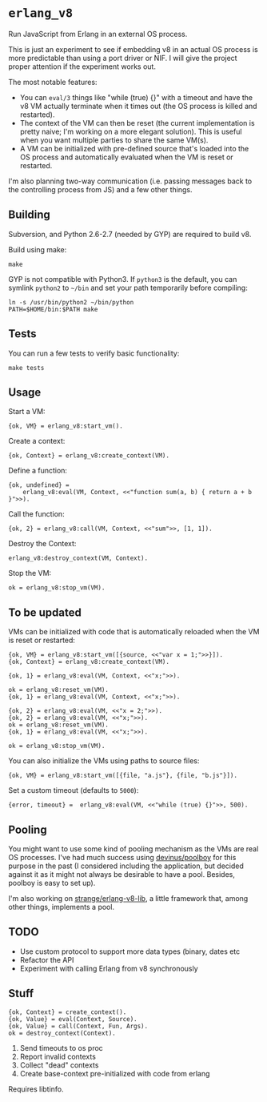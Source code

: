 # `erlang_v8`

Run JavaScript from Erlang in an external OS process.

This is just an experiment to see if embedding v8 in an actual OS process is
more predictable than using a port driver or NIF. I will give the project
proper attention if the experiment works out.

The most notable features: 

- You can `eval/3` things like "while (true) {}" with a timeout and have the
  v8 VM actually terminate when it times out (the OS process is killed and
  restarted).
- The context of the VM can then be reset (the current implementation is
  pretty naive; I'm working on a more elegant solution). This is useful when
  you want multiple parties to share the same VM(s).
- A VM can be initialized with pre-defined source that's loaded into the OS
  process and automatically evaluated when the VM is reset or restarted.

I'm also planning two-way communication (i.e. passing messages back to the
controlling process from JS) and a few other things.

## Building

Subversion, and Python 2.6-2.7 (needed by GYP) are required to build v8.

Build using make:

    make

GYP is not compatible with Python3. If `python3` is the default, you can
symlink `python2` to `~/bin` and set your path temporarily before compiling:

    ln -s /usr/bin/python2 ~/bin/python
    PATH=$HOME/bin:$PATH make

## Tests

You can run a few tests to verify basic functionality:

    make tests

## Usage

Start a VM:

    {ok, VM} = erlang_v8:start_vm().

Create a context:

    {ok, Context} = erlang_v8:create_context(VM).

Define a function:

    {ok, undefined} =
        erlang_v8:eval(VM, Context, <<"function sum(a, b) { return a + b }">>).

Call the function: 

    {ok, 2} = erlang_v8:call(VM, Context, <<"sum">>, [1, 1]).

Destroy the Context:

    erlang_v8:destroy_context(VM, Context).

Stop the VM:

    ok = erlang_v8:stop_vm(VM).

## To be updated

VMs can be initialized with code that is automatically reloaded when the VM is
reset or restarted:

    {ok, VM} = erlang_v8:start_vm([{source, <<"var x = 1;">>}]).
    {ok, Context} = erlang_v8:create_context(VM).

    {ok, 1} = erlang_v8:eval(VM, Context, <<"x;">>).

    ok = erlang_v8:reset_vm(VM).
    {ok, 1} = erlang_v8:eval(VM, Context, <<"x;">>).

    {ok, 2} = erlang_v8:eval(VM, <<"x = 2;">>).
    {ok, 2} = erlang_v8:eval(VM, <<"x;">>).
    ok = erlang_v8:reset_vm(VM).
    {ok, 1} = erlang_v8:eval(VM, <<"x;">>).

    ok = erlang_v8:stop_vm(VM).

You can also initialize the VMs using paths to source files:

    {ok, VM} = erlang_v8:start_vm([{file, "a.js"}, {file, "b.js"}]).

Set a custom timeout (defaults to `5000`):

    {error, timeout} =  erlang_v8:eval(VM, <<"while (true) {}">>, 500).

## Pooling

You might want to use some kind of pooling mechanism as the VMs are real OS
processes. I've had much success using
[devinus/poolboy](https://github.com/devinus/poolboy) for this purpose in the
past (I considered including the application, but decided against it as it
might not always be desirable to have a pool. Besides, poolboy is easy to set
up).

I'm also working on
[strange/erlang-v8-lib](https://github.com/strange/erlang-v8-lib), a little
framework that, among other things, implements a pool.

## TODO

- Use custom protocol to support more data types (binary, dates etc
- Refactor the API
- Experiment with calling Erlang from v8 synchronously

## Stuff

    {ok, Context} = create_context().
    {ok, Value} = eval(Context, Source).
    {ok, Value} = call(Context, Fun, Args).
    ok = destroy_context(Context).

1. Send timeouts to os proc
2. Report invalid contexts
3. Collect "dead" contexts
4. Create base-context pre-initialized with code from erlang

Requires libtinfo.

